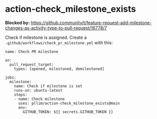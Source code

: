 # action-check_milestone_exists

**Blocked by:** https://github.community/t/feature-request-add-milestone-changes-as-activity-type-to-pull-request/16778/7

Check if milestone is assigned. Create a `.github/workflows/check_pr_milestone.yml` with this:

```
name: Check PR milestone

on:
  pull_request_target:
    types: [opened, milestoned, demilestoned]

jobs:
  milestone:
    name: Check if milestone is set
    runs-on: ubuntu-latest
    steps:
    - name: Check milestone
      uses: pllim/action-check_milestone_exists@main
      env:
        GITHUB_TOKEN: ${{ secrets.GITHUB_TOKEN }}
```
